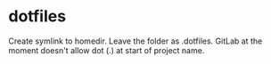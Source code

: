 # dotfiles

Create symlink to homedir. Leave the folder as .dotfiles. GitLab at the moment doesn't allow dot (.) at start of project name.
